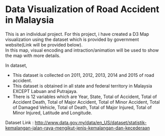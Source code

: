 # Data Visualization of Road Accident in Malaysia
This is an individual project. For this project, i have created a D3 Map visualization using the dataset which is provided by government website(Link will be provided below). <br>
In this map, visual encoding and intraction/animation will be used to show the map with more details.

In dataset,
- This dataset is collected on 2011, 2012, 2013, 2014 and 2015 of road accident.
- This dataset is obtained in all state and federal territory in Malaysia EXCEPT Labuan and Putrajaya.
- There is 12 variables which are Year, State, Total of Accident, Total of Accident Death, Total of Major Accident, Total of Minor Accident, Total of Damaged Vehicle, Total of Death, Total of Major Injured, Total of Minor Injured, Latitude and Longitude.

Dataset Link : http://www.data.gov.my/data/en_US/dataset/statistik-kemalangan-jalan-raya-mengikut-jenis-kemalangan-dan-kecederaan
